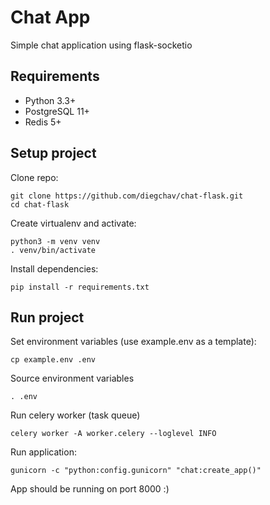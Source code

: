 # Chat App

Simple chat application using flask-socketio

## Requirements

- Python 3.3+
- PostgreSQL 11+
- Redis 5+

## Setup project

Clone repo:

```
git clone https://github.com/diegchav/chat-flask.git
cd chat-flask
```

Create virtualenv and activate:

```
python3 -m venv venv
. venv/bin/activate
```

Install dependencies:

```
pip install -r requirements.txt
```

## Run project

Set environment variables (use example.env as a template):

```
cp example.env .env
```

Source environment variables

```
. .env
```

Run celery worker (task queue)

```
celery worker -A worker.celery --loglevel INFO
```

Run application:

```
gunicorn -c "python:config.gunicorn" "chat:create_app()"
```

App should be running on port 8000 :)